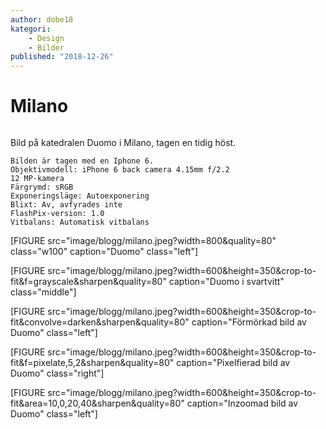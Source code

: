 ```yaml
---
author: dobe18
kategori:
    - Design
    - Bilder
published: "2018-12-26"
---
```

Milano
=========================

<picture>
    <source media="(min-width: 668px)" srcset="image/blogg/milano.jpeg?width=600&height=350&crop-to-fit">
    <img src="image/blogg/milano.jpeg?width=400&crop-to-fit&quality=80" alt="">
</picture>


Bild på katedralen Duomo i Milano, tagen en tidig höst.

<!--more-->

    Bilden är tagen med en Iphone 6.  
    Objektivmodell: iPhone 6 back camera 4.15mm f/2.2  
    12 MP-kamera  
    Färgrymd: sRGB  
    Exponeringsläge: Autoexponering  
    Blixt: Av, avfyrades inte  
    FlashPix-version: 1.0  
    Vitbalans: Automatisk vitbalans  

[FIGURE src="image/blogg/milano.jpeg?width=800&quality=80" class="w100" caption="Duomo" class="left"]

[FIGURE src="image/blogg/milano.jpeg?width=600&height=350&crop-to-fit&f=grayscale&sharpen&quality=80" caption="Duomo i svartvitt" class="middle"]

[FIGURE src="image/blogg/milano.jpeg?width=600&height=350&crop-to-fit&convolve=darken&sharpen&quality=80" caption="Förmörkad bild av Duomo" class="left"]


[FIGURE src="image/blogg/milano.jpeg?width=600&height=350&crop-to-fit&f=pixelate,5,2&sharpen&quality=80" caption="Pixelfierad bild av Duomo" class="right"]


[FIGURE src="image/blogg/milano.jpeg?width=600&height=350&crop-to-fit&area=10,0,20,40&sharpen&quality=80" caption="Inzoomad bild av Duomo" class="left"]
